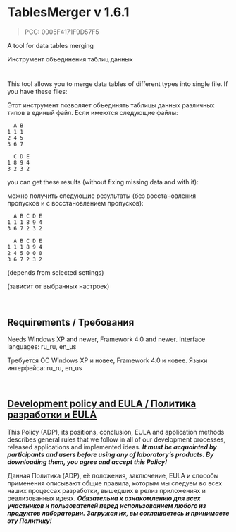 # TablesMerger v 1.6.1
>PCC: 0005F4171F9D57F5


A tool for data tables merging

Инструмент объединения таблиц данных


#

This tool allows you to merge data tables of different types into single file.
If you have these files:

Этот инструмент позволяет объединять таблицы данных различных типов в единый файл.
Если имеются следующие файлы:

```
  A B
1 1 1
2 4 5
3 6 7

  C D E
1 8 9 4
3 2 3 2
```

you can get these results (without fixing missing data and with it):

можно получить следующие результаты (без восстановления пропусков и с восстановлением пропусков):

```
  A B C D E
1 1 1 8 9 4
3 6 7 2 3 2

  A B C D E
1 1 1 8 9 4
2 4 5 0 0 0
3 6 7 2 3 2
```

(depends from selected settings)

(зависит от выбранных настроек)

&nbsp;



## Requirements / Требования

Needs Windows XP and newer, Framework 4.0 and newer. Interface languages: ru_ru, en_us

Требуется ОС Windows XP и новее, Framework 4.0 и новее. Языки интерфейса: ru_ru, en_us

&nbsp;



## [Development policy and EULA / Политика разработки и EULA](https://adslbarxatov.github.io/ADP)

This Policy (ADP), its positions, conclusion, EULA and application methods
describes general rules that we follow in all of our development processes, released applications and implemented ideas.
***It must be acquainted by participants and users before using any of laboratory’s products.
By downloading them, you agree and accept this Policy!***

Данная Политика (ADP), её положения, заключение, EULA и способы применения
описывают общие правила, которым мы следуем во всех наших процессах разработки, вышедших в релиз приложениях
и реализованных идеях.
***Обязательна к ознакомлению для всех участников и пользователей перед использованием любого из продуктов лаборатории.
Загружая их, вы соглашаетесь и принимаете эту Политику!***
